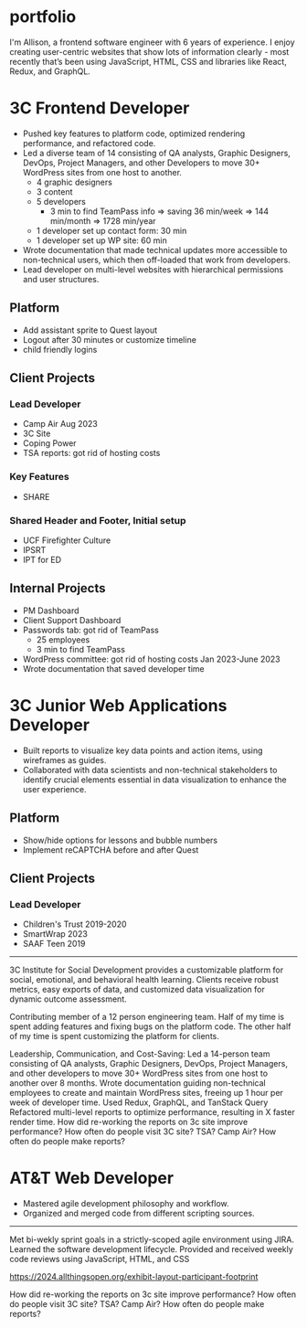 # portfolio

I'm Allison, a frontend software engineer with 6 years of experience. I enjoy creating user-centric websites that show lots of information clearly - most recently that’s been using JavaScript, HTML, CSS and libraries like React, Redux, and GraphQL.

# 3C Frontend Developer

- Pushed key features to platform code, optimized rendering performance, and refactored code.
- Led a diverse team of 14 consisting of QA analysts, Graphic Designers, DevOps, Project Managers, and other Developers to move 30+ WordPress sites from one host to another.
  - 4 graphic designers
  - 3 content
  - 5 developers
    - 3 min to find TeamPass info => saving 36 min/week => 144 min/month => 1728 min/year
  - 1 developer set up contact form: 30 min
  - 1 developer set up WP site: 60 min
- Wrote documentation that made technical updates more accessible to non-technical users, which then off-loaded that work from developers.
- Lead developer on multi-level websites with hierarchical permissions and user structures.

## Platform

- Add assistant sprite to Quest layout
- Logout after 30 minutes or customize timeline
- child friendly logins

## Client Projects

### Lead Developer

- Camp Air Aug 2023
- 3C Site
- Coping Power
- TSA reports: got rid of hosting costs

### Key Features

- SHARE

### Shared Header and Footer, Initial setup

- UCF Firefighter Culture
- IPSRT
- IPT for ED

## Internal Projects

- PM Dashboard
- Client Support Dashboard
- Passwords tab: got rid of TeamPass
  - 25 employees
  - 3 min to find TeamPass
- WordPress committee: got rid of hosting costs Jan 2023-June 2023
- Wrote documentation that saved developer time

# 3C Junior Web Applications Developer

- Built reports to visualize key data points and action items, using wireframes as guides.
- Collaborated with data scientists and non-technical stakeholders to identify crucial elements essential in data visualization to enhance the user experience.

## Platform

- Show/hide options for lessons and bubble numbers
- Implement reCAPTCHA before and after Quest

## Client Projects

### Lead Developer

- Children's Trust 2019-2020
- SmartWrap 2023
- SAAF Teen 2019

---

3C Institute for Social Development provides a customizable platform for social, emotional, and behavioral health learning. Clients receive robust metrics, easy exports of data, and customized data visualization for dynamic outcome assessment.

Contributing member of a 12 person engineering team. Half of my time is spent adding features and fixing bugs on the platform code. The other half of my time is spent customizing the platform for clients.

Leadership, Communication, and Cost-Saving: Led a 14-person team consisting of QA analysts, Graphic Designers, DevOps, Project Managers, and other developers to move 30+ WordPress sites from one host to another over 8 months. Wrote documentation guiding non-technical employees to create and maintain WordPress sites, freeing up 1 hour per week of developer time.
Used Redux, GraphQL, and TanStack Query Refactored multi-level reports to optimize performance, resulting in X faster render time.
How did re-working the reports on 3c site improve performance?
How often do people visit 3C site? TSA? Camp Air?
How often do people make reports?

# AT&T Web Developer

- Mastered agile development philosophy and workflow.
- Organized and merged code from different scripting sources.

---

Met bi-wekly sprint goals in a strictly-scoped agile environment using JIRA. Learned the software development lifecycle. Provided and received weekly code reviews using JavaScript, HTML, and CSS

https://2024.allthingsopen.org/exhibit-layout-participant-footprint

How did re-working the reports on 3c site improve performance?
How often do people visit 3C site? TSA? Camp Air?
How often do people make reports?
